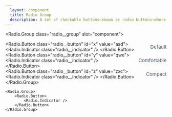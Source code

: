 ```yaml
---
  layout: component
  title: Radio Group
  description: A set of checkable buttons—known as radio buttons—where no more than one of the buttons can be checked at a time.
---
```


<script>
    import Radio from '$lib/components/Radio';
</script>

<style global>
.radio__group {
  display: flex;
  flex-direction: column;
  gap: 10px;
}
.radio__item {
    display: flex;
    align-items: center;
}
.radio__button {
  background-color: #4c566a;
  width: 25px;
  height: 25px;
  border-radius: 100%;
  box-shadow: 0 2px 10px #2e344077;
}
.radio__button:hover {
  background-color: #434c5e;
}
.radio__button:focus {
  box-shadow: 0 0 0 2px #81a1c1;
  outline: none;
}
.radio__indicator {
  display: flex;
  align-items: center;
  justify-content: center;
  width: 100%;
  height: 100%;
  position: relative;
}
.radio__button[aria-checked="true"] .radio__indicator::after {
  content: '';
  display: block;
  width: 11px;
  height: 11px;
  border-radius: 50%;
  background-color: #88c0d0;
}
.radio__label {
  color: #4c566a;
  font-size: 15px;
  line-height: 1;
  padding-left: 15px;
}
</style>

<!--code start-->
<Radio.Group class="radio__group" slot="component">
    <div class="radio__item">
        <Radio.Button class="radio__button" id="x" value="asd">
            <Radio.Indicator class="radio__indicator" />
        </Radio.Button> 
        <label class="radio__label" for="x">Default</label>
    </div>
    <div class="radio__item">
        <Radio.Button class="radio__button" id="y" value="qwe">
            <Radio.Indicator class="radio__indicator" />
        </Radio.Button> 
        <label class="radio__label" for="y">Comfortable</label>
    </div>
    <div class="radio__item">
        <Radio.Button class="radio__button" id="z" value="zxc">
            <Radio.Indicator class="radio__indicator" />
        </Radio.Button> 
        <label class="radio__label" for="z">Compact</label>
    </div>
</Radio.Group>
<!--code end-->

```svelte
<Radio.Group>
    <Radio.Button>
        <Radio.Indicator />
    </Radio.Button>
</Radio.Group>
```